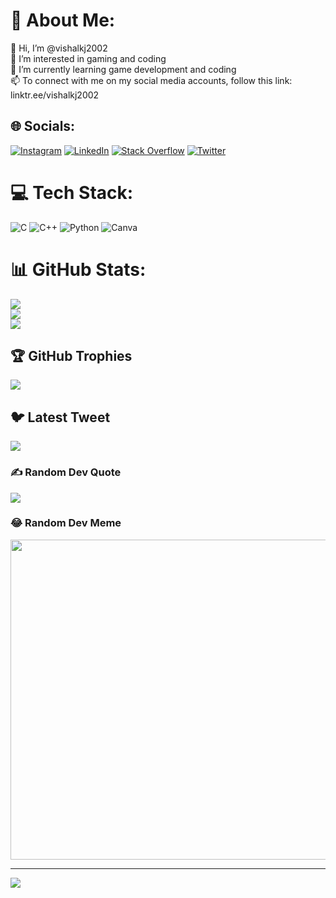 # 💫 About Me:
👋 Hi, I’m @vishalkj2002<br>👀 I’m interested in gaming and coding<br>🌱 I’m currently learning game development and coding<br>📫 To connect with me on my social media accounts, follow this link: linktr.ee/vishalkj2002


## 🌐 Socials:
[![Instagram](https://img.shields.io/badge/Instagram-%23E4405F.svg?logo=Instagram&logoColor=white)](https://instagram.com/mrcotch) [![LinkedIn](https://img.shields.io/badge/LinkedIn-%230077B5.svg?logo=linkedin&logoColor=white)](https://linkedin.com/in/vishalkj2002) [![Stack Overflow](https://img.shields.io/badge/-Stackoverflow-FE7A16?logo=stack-overflow&logoColor=white)](https://stackoverflow.com/users/21595169) [![Twitter](https://img.shields.io/badge/Twitter-%231DA1F2.svg?logo=Twitter&logoColor=white)](https://twitter.com/iMrCoTcH) 

# 💻 Tech Stack:
![C](https://img.shields.io/badge/c-%2300599C.svg?style=for-the-badge&logo=c&logoColor=white) ![C++](https://img.shields.io/badge/c++-%2300599C.svg?style=for-the-badge&logo=c%2B%2B&logoColor=white) ![Python](https://img.shields.io/badge/python-3670A0?style=for-the-badge&logo=python&logoColor=ffdd54) ![Canva](https://img.shields.io/badge/Canva-%2300C4CC.svg?style=for-the-badge&logo=Canva&logoColor=white)
# 📊 GitHub Stats:
![](https://github-readme-stats.vercel.app/api?username=vishalkj2002&theme=tokyonight&hide_border=false&include_all_commits=false&count_private=false)<br/>
![](https://github-readme-streak-stats.herokuapp.com/?user=vishalkj2002&theme=tokyonight&hide_border=false)<br/>
![](https://github-readme-stats.vercel.app/api/top-langs/?username=vishalkj2002&theme=tokyonight&hide_border=false&include_all_commits=false&count_private=false&layout=compact)

## 🏆 GitHub Trophies
![](https://github-profile-trophy.vercel.app/?username=vishalkj2002&theme=tokyonight&no-frame=false&no-bg=true&margin-w=4)

## 🐦 Latest Tweet
[![](https://gtce.itsvg.in/api?username=iMrCoTcH)](https://github.com/VishwaGauravIn/github-twitter-card-embed)

### ✍️ Random Dev Quote
![](https://quotes-github-readme.vercel.app/api?type=horizontal&theme=tokyonight)

### 😂 Random Dev Meme
<img src="https://rm.up.railway.app/" width="512px"/>

---
[![](https://visitcount.itsvg.in/api?id=vishalkj2002&icon=0&color=4)](https://visitcount.itsvg.in)

<!-- Proudly created with GPRM ( https://gprm.itsvg.in ) -->
